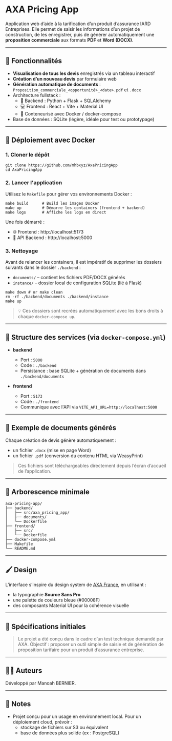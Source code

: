 # AXA Pricing App

Application web d’aide à la tarification d’un produit d’assurance IARD Entreprises.
Elle permet de saisir les informations d’un projet de construction, de les enregistrer, puis de générer automatiquement une **proposition commerciale** aux formats **PDF** et **Word (DOCX)**.

---

## 📌 Fonctionnalités

- **Visualisation de tous les devis** enregistrés via un tableau interactif
- **Création d’un nouveau devis** par formulaire web
- **Génération automatique de documents** : `Proposition_commerciale_<opportunité>_<date>.pdf` et `.docx`
- Architecture fullstack :
  - 🧠 Backend : Python + Flask + SQLAlchemy
  - 💻 Frontend : React + Vite + Material UI
  - 🐳 Conteneurisé avec Docker / docker-compose
- Base de données : SQLite (légère, idéale pour test ou prototypage)

---

## 🚀 Déploiement avec Docker

### 1. Cloner le dépôt

~~~
git clone https://github.com/mhbxyz/AxaPricingApp
cd AxaPricingApp
~~~

### 2. Lancer l'application

Utilisez le `Makefile` pour gérer vos environnements Docker :

~~~
make build      # Build les images Docker
make up         # Démarre les containers (frontend + backend)
make logs       # Affiche les logs en direct
~~~

Une fois démarré :

- 🌐 Frontend : http://localhost:5173
- 🔌 API Backend : http://localhost:5000

### 3. Nettoyage

Avant de relancer les containers, il est impératif de supprimer les dossiers suivants dans le dossier `./backend` :

- `documents/` – contient les fichiers PDF/DOCX générés
- `instance/` – dossier local de configuration SQLite (lié à Flask)

~~~
make down # or make clean
rm -rf ./backend/documents ./backend/instance
make up
~~~

> 💡 Ces dossiers sont recréés automatiquement avec les bons droits à chaque `docker-compose up`.

---

## 🧪 Structure des services (via `docker-compose.yml`)

- **backend**
  - Port : `5000`
  - Code : `./backend`
  - Persistance : base SQLite + génération de documents dans `./backend/documents`

- **frontend**
  - Port : `5173`
  - Code : `./frontend`
  - Communique avec l'API via `VITE_API_URL=http://localhost:5000`

---

## 📄 Exemple de documents générés

Chaque création de devis génère automatiquement :
- un fichier `.docx` (mise en page Word)
- un fichier `.pdf` (conversion du contenu HTML via WeasyPrint)

> Ces fichiers sont téléchargeables directement depuis l’écran d’accueil de l’application.

---

## 📂 Arborescence minimale

~~~
axa-pricing-app/
├── backend/
│   ├── src/axa_pricing_app/
│   ├── documents/
│   └── Dockerfile
├── frontend/
│   ├── src/
│   └── Dockerfile
├── docker-compose.yml
├── Makefile
└── README.md
~~~

---

## 🖌️ Design

L’interface s’inspire du design system de [AXA France](https://www.axa.fr/), en utilisant :
- la typographie **Source Sans Pro**
- une palette de couleurs bleue (#00008F)
- des composants Material UI pour la cohérence visuelle

---

## 📃 Spécifications initiales

> Le projet a été conçu dans le cadre d’un test technique demandé par AXA.
> Objectif : proposer un outil simple de saisie et de génération de proposition tarifaire pour un produit d’assurance entreprise.

---

## 🧑‍💻 Auteurs

Développé par Manoah BERNIER.

---

## 📎 Notes

- Projet conçu pour un usage en environnement local. Pour un déploiement cloud, prévoir :
  - stockage de fichiers sur S3 ou équivalent
  - base de données plus solide (ex : PostgreSQL)
